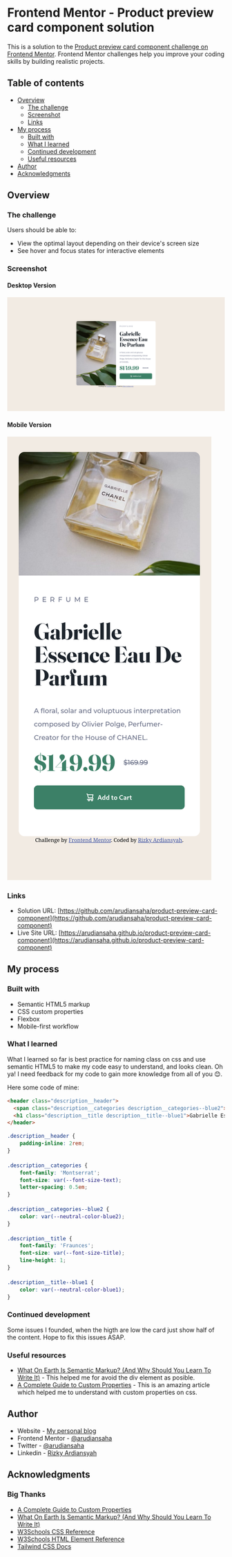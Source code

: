 # Frontend Mentor - Product preview card component solution

This is a solution to the [Product preview card component challenge on Frontend Mentor](https://www.frontendmentor.io/challenges/product-preview-card-component-GO7UmttRfa). Frontend Mentor challenges help you improve your coding skills by building realistic projects. 

## Table of contents

- [Overview](#overview)
  - [The challenge](#the-challenge)
  - [Screenshot](#screenshot)
  - [Links](#links)
- [My process](#my-process)
  - [Built with](#built-with)
  - [What I learned](#what-i-learned)
  - [Continued development](#continued-development)
  - [Useful resources](#useful-resources)
- [Author](#author)
- [Acknowledgments](#acknowledgments)

## Overview

### The challenge

Users should be able to:

- View the optimal layout depending on their device's screen size
- See hover and focus states for interactive elements

### Screenshot

#### Desktop Version

![Desktop version](./result/screenshot-desktop.png)

#### Mobile Version

![Mobile version](./result/screenshot-mobile.png)

### Links

- Solution URL: [https://github.com/arudiansaha/product-preview-card-component](https://github.com/arudiansaha/product-preview-card-component)
- Live Site URL: [https://arudiansaha.github.io/product-preview-card-component](https://arudiansaha.github.io/product-preview-card-component)

## My process

### Built with

- Semantic HTML5 markup
- CSS custom properties
- Flexbox
- Mobile-first workflow

### What I learned

What I learned so far is best practice for naming class on css and use semantic HTML5 to make my code easy to understand, and looks clean. Oh ya! I need feedback for my code to gain more knowledge from all of you 😊.

Here some code of mine:

```html
<header class="description__header">
  <span class="description__categories description__categories--blue2">PERFUME</span>
  <h1 class="description__title description__title--blue1">Gabrielle Essence Eau De Parfum </h1>
</header>
```
```css
.description__header {
    padding-inline: 2rem;
}

.description__categories {
    font-family: 'Montserrat';
    font-size: var(--font-size-text);
    letter-spacing: 0.5em;
}

.description__categories--blue2 {
    color: var(--neutral-color-blue2);
}

.description__title {
    font-family: 'Fraunces';
    font-size: var(--font-size-title);
    line-height: 1;
}

.description__title--blue1 {
    color: var(--neutral-color-blue1);
}
```

### Continued development

Some issues I founded, when the higth are low the card just show half of the content. Hope to fix this issues ASAP.

### Useful resources

- [What On Earth Is Semantic Markup? (And Why Should You Learn To Write It)](https://html.com/semantic-markup/) - This helped me for avoid the div element as posible.
- [A Complete Guide to Custom Properties](https://css-tricks.com/a-complete-guide-to-custom-properties/) - This is an amazing article which helped me to understand with custom properties on css.

## Author

- Website - [My personal blog](https://rizkyardiansyah.tech)
- Frontend Mentor - [@arudiansaha](https://www.frontendmentor.io/profile/arudiansaha)
- Twitter - [@arudiansaha](https://www.twitter.com/arudiansaha)
- Linkedin - [Rizky Ardiansyah](https://www.linkedin.com/in/ky-ardiansyah/)

## Acknowledgments

### Big Thanks

- [A Complete Guide to Custom Properties](https://css-tricks.com/a-complete-guide-to-custom-properties/)
- [What On Earth Is Semantic Markup? (And Why Should You Learn To Write It)](https://html.com/semantic-markup/)
- [W3Schools CSS Reference](https://www.w3schools.com/cssref/default.asp)
- [W3Schools HTML Element Reference](https://www.w3schools.com/tags/default.asp)
- [Tailwind CSS Docs](https://tailwindcss.com/docs/)
